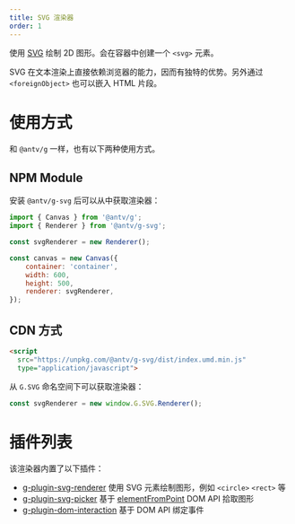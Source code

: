 ```yaml
---
title: SVG 渲染器
order: 1
---
```


使用 [SVG](https://developer.mozilla.org/zh-CN/docs/Web/SVG) 绘制 2D 图形。会在容器中创建一个 `<svg>` 元素。

SVG 在文本渲染上直接依赖浏览器的能力，因而有独特的优势。另外通过 `<foreignObject>` 也可以嵌入 HTML 片段。

# 使用方式

和 `@antv/g` 一样，也有以下两种使用方式。

## NPM Module

安装 `@antv/g-svg` 后可以从中获取渲染器：

```js
import { Canvas } from '@antv/g';
import { Renderer } from '@antv/g-svg';

const svgRenderer = new Renderer();

const canvas = new Canvas({
    container: 'container',
    width: 600,
    height: 500,
    renderer: svgRenderer,
});
```

## CDN 方式

```html
<script
  src="https://unpkg.com/@antv/g-svg/dist/index.umd.min.js"
  type="application/javascript">
```

从 `G.SVG` 命名空间下可以获取渲染器：

```js
const svgRenderer = new window.G.SVG.Renderer();
```

# 插件列表

该渲染器内置了以下插件：

-   [g-plugin-svg-renderer](/zh/docs/plugins/svg-renderer) 使用 SVG 元素绘制图形，例如 `<circle>` `<rect>` 等
-   [g-plugin-svg-picker](/zh/docs/plugins/svg-picker) 基于 [elementFromPoint](https://developer.mozilla.org/zh-CN/docs/Web/API/Document/elementFromPoint) DOM API 拾取图形
-   [g-plugin-dom-interaction](/zh/docs/plugins/dom-interaction) 基于 DOM API 绑定事件
